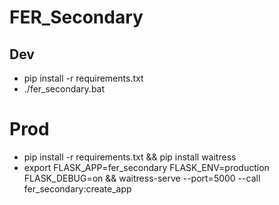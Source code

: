 # FER_Secondary

## Dev
- pip install -r requirements.txt
- ./fer_secondary.bat

# Prod
- pip install -r requirements.txt && pip install waitress
- export FLASK_APP=fer_secondary FLASK_ENV=production FLASK_DEBUG=on && waitress-serve --port=5000 --call fer_secondary:create_app